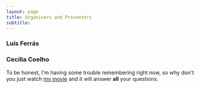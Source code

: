```yaml
---
layout: page
title: Organisers and Presenters
subtitle: 
---
```


### Luís Ferrás


### Cecília Coelho
To be honest, I'm having some trouble remembering right now, so why don't you just watch [my movie](https://en.wikipedia.org/wiki/The_Princess_Bride_%28film%29) and it will answer **all** your questions.
